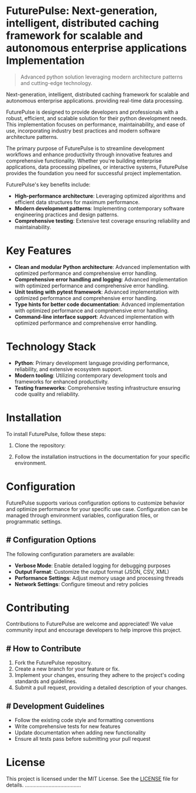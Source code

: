 <!-- fallback_FuturePulse_20250802221026_70681 -->

# FuturePulse: Next-generation, intelligent, distributed caching framework for scalable and autonomous enterprise applications Implementation
> Advanced python solution leveraging modern architecture patterns and cutting-edge technology.

Next-generation, intelligent, distributed caching framework for scalable and autonomous enterprise applications. providing real-time data processing.

FuturePulse is designed to provide developers and professionals with a robust, efficient, and scalable solution for their python development needs. This implementation focuses on performance, maintainability, and ease of use, incorporating industry best practices and modern software architecture patterns.

The primary purpose of FuturePulse is to streamline development workflows and enhance productivity through innovative features and comprehensive functionality. Whether you're building enterprise applications, data processing pipelines, or interactive systems, FuturePulse provides the foundation you need for successful project implementation.

FuturePulse's key benefits include:

* **High-performance architecture**: Leveraging optimized algorithms and efficient data structures for maximum performance.
* **Modern development patterns**: Implementing contemporary software engineering practices and design patterns.
* **Comprehensive testing**: Extensive test coverage ensuring reliability and maintainability.

# Key Features

* **Clean and modular Python architecture**: Advanced implementation with optimized performance and comprehensive error handling.
* **Comprehensive error handling and logging**: Advanced implementation with optimized performance and comprehensive error handling.
* **Unit testing with pytest framework**: Advanced implementation with optimized performance and comprehensive error handling.
* **Type hints for better code documentation**: Advanced implementation with optimized performance and comprehensive error handling.
* **Command-line interface support**: Advanced implementation with optimized performance and comprehensive error handling.

# Technology Stack

* **Python**: Primary development language providing performance, reliability, and extensive ecosystem support.
* **Modern tooling**: Utilizing contemporary development tools and frameworks for enhanced productivity.
* **Testing frameworks**: Comprehensive testing infrastructure ensuring code quality and reliability.

# Installation

To install FuturePulse, follow these steps:

1. Clone the repository:


2. Follow the installation instructions in the documentation for your specific environment.

# Configuration

FuturePulse supports various configuration options to customize behavior and optimize performance for your specific use case. Configuration can be managed through environment variables, configuration files, or programmatic settings.

## # Configuration Options

The following configuration parameters are available:

* **Verbose Mode**: Enable detailed logging for debugging purposes
* **Output Format**: Customize the output format (JSON, CSV, XML)
* **Performance Settings**: Adjust memory usage and processing threads
* **Network Settings**: Configure timeout and retry policies

# Contributing

Contributions to FuturePulse are welcome and appreciated! We value community input and encourage developers to help improve this project.

## # How to Contribute

1. Fork the FuturePulse repository.
2. Create a new branch for your feature or fix.
3. Implement your changes, ensuring they adhere to the project's coding standards and guidelines.
4. Submit a pull request, providing a detailed description of your changes.

## # Development Guidelines

* Follow the existing code style and formatting conventions
* Write comprehensive tests for new features
* Update documentation when adding new functionality
* Ensure all tests pass before submitting your pull request

# License

This project is licensed under the MIT License. See the [LICENSE](https://github.com/ludo53/FuturePulse/blob/main/LICENSE) file for details.
......................................